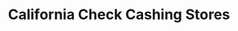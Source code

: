 ---
title: "California Check Cashing Stores"
url: /redwood-city/california-check-cashing-stores/
shop: pawnbroker
---